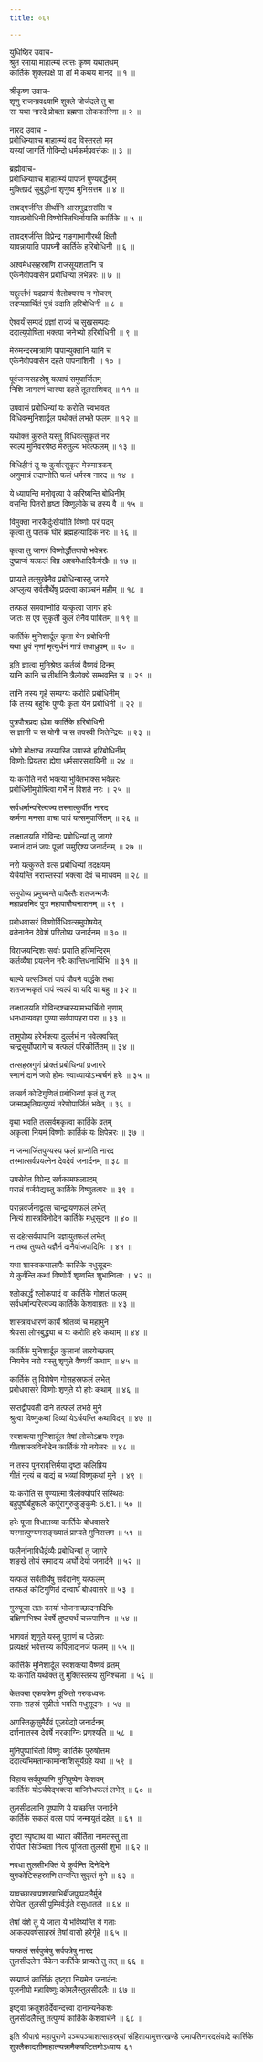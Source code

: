```yaml
---
title: ०६१

---
```

युधिष्ठिर उवाच-  
श्रुतं रमाया माहात्म्यं त्वत्तः कृष्ण यथातथम्  
कार्तिके शुक्लपक्षे या तां मे कथय मानद ॥ १ ॥


श्रीकृष्ण उवाच-  
शृणु राजन्प्रवक्ष्यामि शुक्ले चोर्जदले तु या  
सा यथा नारदे प्रोक्ता ब्रह्मणा लोककारिणा ॥ २ ॥


नारद उवाच -  
प्रबोधिन्याश्च माहात्म्यं वद विस्तरतो मम  
यस्यां जागर्ति गोविन्दो धर्मकर्मप्रवर्त्तकः ॥ ३ ॥


ब्रह्मोवाच-  
प्रबोधिन्याश्च माहात्म्यं पापघ्नं पुण्यवर्द्धनम्  
मुक्तिप्रदं सुबुद्धीनां शृणुष्व मुनिसत्तम ॥ ४ ॥


तावद्गर्जन्ति तीर्थानि आसमुद्रसरांसि च  
यावत्प्रबोधिनी विष्णोस्तिथिर्नायाति कार्तिके ॥ ५ ॥


तावद्गर्जन्ति विप्रेन्द्र गङ्गाभागीरथी क्षितौ  
यावन्नायाति पापघ्नी कार्तिके हरिबोधिनी ॥ ६ ॥


अश्वमेधसहस्राणि राजसूयशतानि च  
एकेनैवोपवासेन प्रबोधिन्या लभेन्नरः ॥ ७ ॥


यद्दुर्ल्लभं यदप्राप्यं त्रैलोक्यस्य न गोचरम्  
तदप्यप्रार्थितं पुत्रं ददाति हरिबोधिनी ॥ ८ ॥


ऐश्वर्यं सम्पदं प्रज्ञां राज्यं च सुखसम्पदः  
ददात्युपोषिता भक्त्या जनेभ्यो हरिबोधिनी ॥ ९ ॥


मेरुमन्दरमात्राणि पापान्युक्तानि यानि च  
एकेनैवोपवासेन दहते पापनाशिनी ॥ १० ॥


पूर्वजन्मसहस्रेषु यत्पापं समुपार्जितम्  
निशि जागरणं चास्या दहते तूलराशिवत् ॥ ११ ॥


उपवासं प्रबोधिन्यां यः करोति स्वभावतः  
विधिवन्मुनिशार्दूल यथोक्तं लभते फलम् ॥ १२ ॥


यथोक्तं कुरुते यस्तु विधिवत्सुकृतं नरः  
स्वल्पं मुनिवरश्रेष्ठ मेरुतुल्यं भवेत्फलम् ॥ १३ ॥


विधिहीनं तु यः कुर्यात्सुकृतं मेरुमात्रकम्  
अणुमात्रं तदाप्नोति फलं धर्मस्य नारद ॥ १४ ॥


ये ध्यायन्ति मनोवृत्या ये करिष्यन्ति बोधिनीम्  
वसन्ति पितरो हृष्टा विष्णुलोके च तस्य वै ॥ १५ ॥


विमुक्ता नारकैर्दुःखैर्याति विष्णोः परं पदम्  
कृत्वा तु पातकं घोरं ब्रह्महत्यादिकं नरः ॥ १६ ॥


कृत्वा तु जागरं विष्णोर्द्धौतपापो भवेन्नरः  
दुष्प्राप्यं यत्फलं विप्र अश्वमेधादिकैर्मखैः ॥ १७ ॥


प्राप्यते तत्सुखेनैव प्रबोधिन्यास्तु जागरे  
आप्लुत्य सर्वतीर्थेषु प्रदत्त्वा काञ्चनं महीम् ॥ १८ ॥


तत्फलं समवाप्नोति यत्कृत्वा जागरं हरेः  
जातः स एव सुकृती कुलं तेनैव पावितम् ॥ १९ ॥


कार्तिके मुनिशार्दूल कृता येन प्रबोधिनी  
यथा ध्रुवं नृणां मृत्युर्धनं गात्रं तथाध्रुवम् ॥ २० ॥


इति ज्ञात्वा मुनिश्रेष्ठ कर्तव्यं वैष्णवं दिनम्  
यानि कानि च तीर्थानि त्रैलोक्ये सम्भवन्ति च ॥ २१ ॥


तानि तस्य गृहे सम्यग्यः करोति प्रबोधिनीम्  
किं तस्य बहुभिः पुण्यैः कृता येन प्रबोधिनी ॥ २२ ॥


पुत्रपौत्रप्रदा ह्येषा कार्तिके हरिबोधिनी  
स ज्ञानी च स योगी च स तपस्वी जितेन्द्रियः ॥ २३ ॥


भोगो मोक्षश्च तस्यास्ति उपास्ते हरिबोधिनीम्  
विष्णोः प्रियतरा ह्येषा धर्मसारसहायिनी ॥ २४ ॥


यः करोति नरो भक्त्या भुक्तिभाक्स भवेन्नरः  
प्रबोधिनीमुपोषित्वा गर्भे न विशते नरः ॥ २५ ॥


सर्वधर्मान्परित्यज्य तस्मात्कुर्वीत नारद  
कर्मणा मनसा वाचा पापं यत्समुपार्जितम् ॥ २६ ॥


तत्क्षालयति गोविन्दः प्रबोधिन्यां तु जागरे  
स्नानं दानं जपः पूजां समुद्दिश्य जनार्दनम् ॥ २७ ॥


नरो यत्कुरुते वत्स प्रबोधिन्यां तदक्षयम्  
येर्चयन्ति नरास्तस्यां भक्त्या देवं च माधवम् ॥ २८ ॥


समुपोष्य प्रमुच्यन्ते पापैस्तैः शतजन्मजैः  
महाव्रतमिदं पुत्र महापापौघनाशनम् ॥ २९ ॥


प्रबोधवासरं विष्णोर्विधिवत्समुपोषयेत्  
व्रतेनानेन देवेशं परितोष्य जनार्दनम् ॥ ३० ॥


विराजयन्दिशः सर्वाः प्रयाति हरिमन्दिरम्  
कर्तव्यैषा प्रयत्नेन नरैः कान्तिधनार्थिभिः ॥ ३१ ॥


बाल्ये यत्सञ्चितं पापं यौवने वार्द्धके तथा  
शतजन्मकृतं पापं स्वल्पं वा यदि वा बहु ॥ ३२ ॥


तत्क्षालयति गोविन्दश्चास्यामभ्यर्चितो नृणाम्  
धनधान्यवहा पुण्या सर्वपापहरा परा ॥ ३३ ॥


तामुपोष्य हरेर्भक्त्या दुर्ल्लभं न भवेत्क्वचित्  
चन्द्रसूर्योपरागे च यत्फलं परिकीर्तितम् ॥ ३४ ॥


तत्सहस्रगुणं प्रोक्तं प्रबोधिन्यां प्रजागरे  
स्नानं दानं जपो होमः स्वाध्यायोऽभ्यर्चनं हरेः ॥ ३५ ॥


तत्सर्वं कोटिगुणितं प्रबोधिन्यां कृतं तु यत्  
जन्मप्रभृतियत्पुण्यं नरेणोपार्जितं भवेत् ॥ ३६ ॥


वृथा भवति तत्सर्वमकृत्वा कार्तिके व्रतम्  
अकृत्वा नियमं विष्णोः कार्तिकं यः क्षिपेन्नरः ॥ ३७ ॥


न जन्मार्जितपुण्यस्य फलं प्राप्नोति नारद  
तस्मात्सर्वप्रयत्नेन देवदेवं जनार्दनम् ॥ ३८ ॥


उपसेवेत विप्रेन्द्र सर्वकामफलप्रदम्  
परान्नं वर्जयेद्यस्तु कार्तिके विष्णुतत्परः ॥ ३९ ॥


परान्नवर्जनाद्वत्स चान्द्रायणफलं लभेत्  
नित्यं शास्त्रविनोदेन कार्तिके मधुसूदनः ॥ ४० ॥


स दहेत्सर्वपापानि यज्ञायुतफलं लभेत्  
न तथा तुष्यते यज्ञैर्न दानैर्वाजपादिभिः ॥ ४१ ॥


यथा शास्त्रकथालापैः कार्तिके मधुसूदनः  
ये कुर्वन्ति कथां विष्णोर्ये शृण्वन्ति शुभान्विताः ॥ ४२ ॥


श्लोकार्द्धं श्लोकपादं वा कार्तिके गोशतं फलम्  
सर्वधर्मान्परित्यज्य कार्तिके केशवाग्रतः ॥ ४३ ॥


शास्त्रावधारणं कार्यं श्रोतव्यं च महामुने  
श्रेयसा लोभबुद्ध्या च यः करोति हरेः कथाम् ॥ ४४ ॥


कार्तिके मुनिशार्दूल कुलानां तारयेच्छतम्  
नियमेन नरो यस्तु शृणुते वैष्णवीं कथाम् ॥ ४५ ॥


कार्तिके तु विशेषेण गोसहस्रफलं लभेत्  
प्रबोधवासरे विष्णोः शृणुते यो हरेः कथाम् ॥ ४६ ॥


सप्तद्वीपवती दाने तत्फलं लभते मुने  
श्रुत्वा विष्णुकथां दिव्यां येऽर्चयन्ति कथाविदम् ॥ ४७ ॥


स्वशक्त्या मुनिशार्दूल तेषां लोकोऽक्षयः स्मृतः  
गीतशास्त्रविनोदेन कार्तिकं यो नयेन्नरः ॥ ४८ ॥


न तस्य पुनरावृत्तिर्मया दृष्टा कलिप्रिय  
गीतं नृत्यं च वाद्यं च भव्यां विष्णुकथां मुने ॥ ४९ ॥


यः करोति स पुण्यात्मा त्रैलोक्योपरि संस्थितः  
बहुपुष्पैर्बहुफलैः कर्पूरागुरुकुङ्कुमैः 6.61.॥ ५० ॥


हरेः पूजा विधातव्या कार्तिके बोधवासरे  
यस्मात्पुण्यमसङ्ख्यातं प्राप्यते मुनिसत्तम ॥ ५१ ॥


फलैर्नानाविधैर्द्रव्यैः प्रबोधिन्यां तु जागरे  
शङ्खे तोयं समादाय अर्घो देयो जनार्दने ॥ ५२ ॥


यत्फलं सर्वतीर्थेषु सर्वदानेषु यत्फलम्  
तत्फलं कोटिगुणितं दत्त्वार्घं बोधवासरे ॥ ५३ ॥


गुरुपूजा ततः कार्या भोजनाच्छादनादिभिः  
दक्षिणाभिश्च देवर्षे तुष्ट्यर्थं चक्रपाणिनः ॥ ५४ ॥


भागवतं शृणुते यस्तु पुराणं च पठेन्नरः  
प्रत्यक्षरं भवेत्तस्य कपिलादानजं फलम् ॥ ५५ ॥


कार्त्तिके मुनिशार्दूल स्वशक्त्या वैष्णवं व्रतम्  
यः करोति यथोक्तं तु मुक्तिस्तस्य सुनिश्चला ॥ ५६ ॥


केतक्या एकपत्रेण पूजितो गरुडध्वजः  
समाः सहस्रं सुप्रीतो भवति मधुसूदनः ॥ ५७ ॥


अगस्तिकुसुमैर्देवं पूजयेद्यो जनार्दनम्  
दर्शनात्तस्य देवर्षे नरकाग्निः प्रणश्यति ॥ ५८ ॥


मुनिपुष्पार्चितो विष्णुः कार्तिके पुरुषोत्तमः  
ददात्यभिमतान्कामान्शशिसूर्यग्रहे यथा ॥ ५९ ॥


विहाय सर्वपुष्पाणि मुनिपुष्पेण केशवम्  
कार्तिके योऽर्चयेद्भक्त्या वाजिमेधफलं लभेत् ॥ ६० ॥


तुलसीदलानि पुष्पाणि ये यच्छन्ति जनार्दने  
कार्तिके सकलं वत्स पापं जन्मायुतं दहेत् ॥ ६१ ॥


दृष्टा स्पृष्टाथ वा ध्याता कीर्तिता नामतस्तु ता  
रोपिता सिञ्चिता नित्यं पूजिता तुलसी शुभा ॥ ६२ ॥


नवधा तुलसीभक्तिं ये कुर्वन्ति दिनेदिने  
युगकोटिसहस्राणि तन्वन्ति सुकृतं मुने ॥ ६३ ॥


यावच्छाखाप्रशाखाभिर्बीजपुष्पदलैर्मुने  
रोपिता तुलसी पुम्भिर्वर्द्धते वसुधातले ॥ ६४ ॥


तेषां वंशे तु ये जाता ये भविष्यन्ति ये गताः  
आकल्पवर्षसाहस्रं तेषां वासो हरेर्गृहे ॥ ६५ ॥


यत्फलं सर्वपुष्पेषु सर्वपत्रेषु नारद  
तुलसीदलेन चैकेन कार्तिके प्राप्यते तु तत् ॥ ६६ ॥


सम्प्राप्तं कार्त्तिकं दृष्ट्वा नियमेन जनार्दनः  
पूजनीयो महाविष्णुः कोमलैस्तुलसीदलैः ॥ ६७ ॥


इष्ट्वा क्रतुशतैर्देवान्दत्त्वा दानान्यनेकशः  
तुलसीदलैस्तु तत्पुण्यं कार्तिके केशवार्चने ॥ ६८ ॥


इति श्रीपाद्मे महापुराणे पञ्चपञ्चाशत्साहस्र्यां संहितायामुत्तरखण्डे उमापतिनारदसंवादे कार्त्तिके शुक्लैकादशीमाहात्म्यन्नामैकषष्टितमोऽध्यायः ६१
